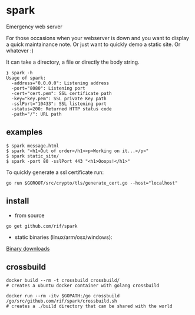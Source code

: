 # spark

Emergency web server

For those occasions when your webserver is down and you want to display a quick maintainance note. Or just want to quickly demo a static site. Or whatever :)

It can take a directory, a file or directly the body string.


```
❯ spark -h
Usage of spark:
  -address="0.0.0.0": Listening address
  -port="8080": Listening port
  -cert="cert.pem": SSL certificate path
  -key="key.pem": SSL private Key path
  -sslPort="10433": SSL listening port
  -status=200: Returned HTTP status code
  -path="/": URL path

```

## examples

```
$ spark message.html
$ spark "<h1>Out of order</h1><p>Working on it...</p>"
$ spark static_site/
$ spark -port 80 -sslPort 443 "<h1>Ooops!</h1>"
```

To quickly generate a ssl certificate run:

```
go run $GOROOT/src/crypto/tls/generate_cert.go --host="localhost"
```

## install
- from source
```
go get github.com/rif/spark
```
- static binaries (linux/arm/osx/windows):

<a href="https://www.copy.com/s/ASm3M2aWp0aU9kN4/spark" target="_blank">Binary downloads</a>

## crossbuild

```
docker build --rm -t crossbuild crossbuild/
# creates a ubuntu docker container with golang crossbuild

docker run --rm -itv $GOPATH:/go crossbuild /go/src/github.com/rif/spark/crossbuild.sh
# creates a ./build directory that can be shared with the world
```
